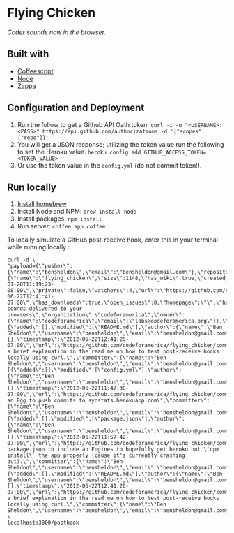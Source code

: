# Flying Chicken

*Coder sounds now in the browser.*

## Built with

 * [Coffeescript](http://coffeescript.org/)
 * [Node](http://nodejs.org/)
 * [Zappa](http://zappajs.org/)
 
## Configuration and Deployment

1. Run the follow to get a Github API Oath token: `curl -i -u "<USERNAME>:<PASS>" https://api.github.com/authorizations -d '{"scopes":["repo"]}'`
2. You will get a JSON response; utilizing the token value run the following to set the Heroku value. `heroku config:add GITHUB_ACCESS_TOKEN=<TOKEN_VALUE>`
3. Or use the token value in the `config.yml` (do not commit token!).

## Run locally

1. [Install homebrew](https://github.com/mxcl/homebrew/wiki/Installation)
2. Install Node and NPM: `brew install node`
3. Install packages: `npm install`
4. Run server: `coffee app.coffee`

To locally simulate a GitHub post-receive hook, enter this in your terminal while running locally :

	curl -d \
	"payload={\"pusher\":{\"name\":\"bensheldon\",\"email\":\"bensheldon@gmail.com\"},\"repository\":{\"name\":\"flying_chicken\",\"size\":1148,\"has_wiki\":true,\"created_at\":\"2012-01-20T11:19:23-08:00\",\"private\":false,\"watchers\":4,\"url\":\"https://github.com/codeforamerica/flying_chicken\",\"fork\":false,\"language\":\"JavaScript\",\"pushed_at\":\"2012-06-22T12:41:41-07:00\",\"has_downloads\":true,\"open_issues\":0,\"homepage\":\"\",\"has_issues\":true,\"forks\":1,\"description\":\"Coder sounds delivered to your browsers\",\"organization\":\"codeforamerica\",\"owner\":{\"name\":\"codeforamerica\",\"email\":\"labs@codeforamerica.org\"}},\"forced\":false,\"after\":\"e4a32a2da0050a283e8661159d55f8458e50466f\",\"head_commit\":{\"added\":[],\"modified\":[\"README.md\"],\"author\":{\"name\":\"Ben Sheldon\",\"username\":\"bensheldon\",\"email\":\"bensheldon@gmail.com\"},\"removed\":[],\"timestamp\":\"2012-06-22T12:41:20-07:00\",\"url\":\"https://github.com/codeforamerica/flying_chicken/commit/e4a32a2da0050a283e8661159d55f8458e50466f\",\"id\":\"e4a32a2da0050a283e8661159d55f8458e50466f\",\"distinct\":true,\"message\":\"Added a brief explanation in the read me on how to test post-receive hooks locally using curl.\",\"committer\":{\"name\":\"Ben Sheldon\",\"username\":\"bensheldon\",\"email\":\"bensheldon@gmail.com\"}},\"deleted\":false,\"commits\":[{\"added\":[],\"modified\":[\"config.yml\"],\"author\":{\"name\":\"Ben Sheldon\",\"username\":\"bensheldon\",\"email\":\"bensheldon@gmail.com\"},\"removed\":[],\"timestamp\":\"2012-06-22T11:47:38-07:00\",\"url\":\"https://github.com/codeforamerica/flying_chicken/commit/818e2d1a703422167a7a23d81e81050c6d3bcadf\",\"id\":\"818e2d1a703422167a7a23d81e81050c6d3bcadf\",\"distinct\":true,\"message\":\"Added an Egg to push commits to synstats.herokuapp.com\",\"committer\":{\"name\":\"Ben Sheldon\",\"username\":\"bensheldon\",\"email\":\"bensheldon@gmail.com\"}},{\"added\":[],\"modified\":[\"package.json\"],\"author\":{\"name\":\"Ben Sheldon\",\"username\":\"bensheldon\",\"email\":\"bensheldon@gmail.com\"},\"removed\":[],\"timestamp\":\"2012-06-22T11:57:42-07:00\",\"url\":\"https://github.com/codeforamerica/flying_chicken/commit/7cab977b5de116d5142d9e93540b2931a6f3d324\",\"id\":\"7cab977b5de116d5142d9e93540b2931a6f3d324\",\"distinct\":true,\"message\":\"Updated package.json to include an Engines to hopefully get heroku not \`npm install\` the app properly (cause it's currently crashing out).\",\"committer\":{\"name\":\"Ben Sheldon\",\"username\":\"bensheldon\",\"email\":\"bensheldon@gmail.com\"}},{\"added\":[],\"modified\":[\"README.md\"],\"author\":{\"name\":\"Ben Sheldon\",\"username\":\"bensheldon\",\"email\":\"bensheldon@gmail.com\"},\"removed\":[],\"timestamp\":\"2012-06-22T12:41:20-07:00\",\"url\":\"https://github.com/codeforamerica/flying_chicken/commit/e4a32a2da0050a283e8661159d55f8458e50466f\",\"id\":\"e4a32a2da0050a283e8661159d55f8458e50466f\",\"distinct\":true,\"message\":\"Added a brief explanation in the read me on how to test post-receive hooks locally using curl.\",\"committer\":{\"name\":\"Ben Sheldon\",\"username\":\"bensheldon\",\"email\":\"bensheldon@gmail.com\"}}],\"ref\":\"refs/heads/master\",\"compare\":\"https://github.com/codeforamerica/flying_chicken/compare/54bba782431a...e4a32a2da005\",\"before\":\"54bba782431a8e134b7133c75b94201c326bc7c9\",\"created\":false}" \
	localhost:3000/posthook